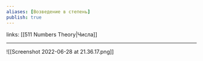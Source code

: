 ```yaml
---
aliases: [Возведение в степень]
publish: true
---
```

links: [[511 Numbers Theory|Числа]]

---

![[Screenshot 2022-06-28 at 21.36.17.png]]